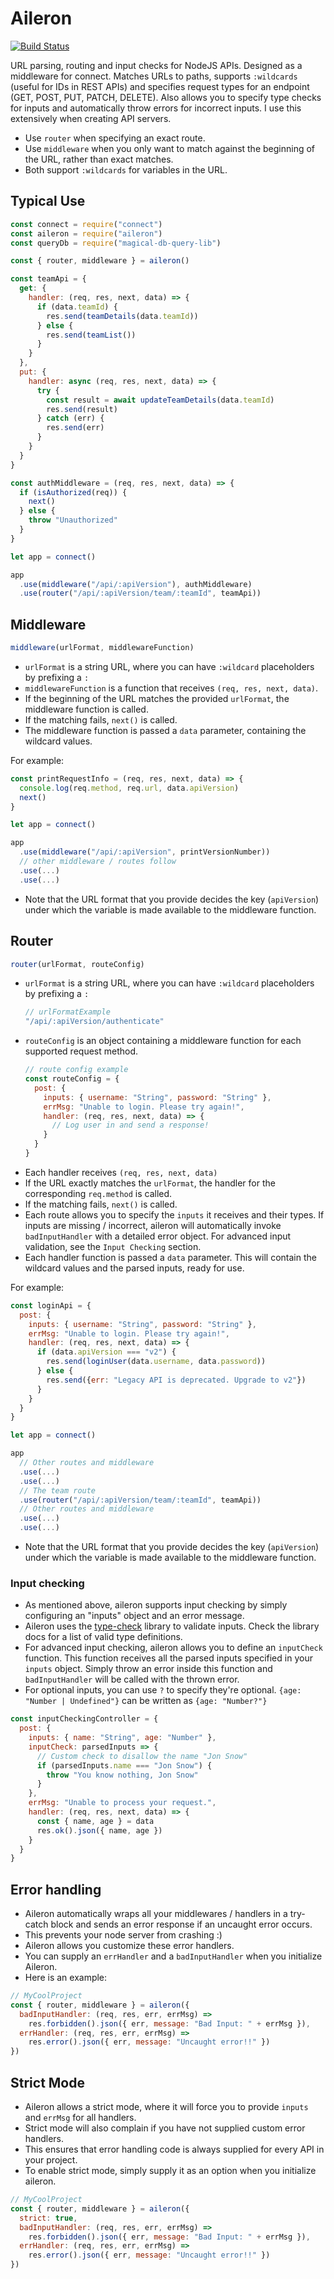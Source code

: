 # Aileron

[![Build Status](https://travis-ci.org/rune/aileron.svg?branch=master)](https://travis-ci.org/rune/aileron.svg?branch=master)

URL parsing, routing and input checks for NodeJS APIs. Designed as a middleware for connect. Matches URLs to paths, supports `:wildcards` (useful for IDs in REST APIs) and specifies request types for an endpoint (GET, POST, PUT, PATCH, DELETE). Also allows you to specify type checks for inputs and automatically throw errors for incorrect inputs. I use this extensively when creating API servers.

- Use `router` when specifying an exact route.
- Use `middleware` when you only want to match against the beginning of the URL, rather than exact matches.
- Both support `:wildcards` for variables in the URL.

## Typical Use

```javascript
const connect = require("connect")
const aileron = require("aileron")
const queryDb = require("magical-db-query-lib")

const { router, middleware } = aileron()

const teamApi = {
  get: {
    handler: (req, res, next, data) => {
      if (data.teamId) {
        res.send(teamDetails(data.teamId))
      } else {
        res.send(teamList())
      }
    }
  },
  put: {
    handler: async (req, res, next, data) => {
      try {
        const result = await updateTeamDetails(data.teamId)
        res.send(result)
      } catch (err) {
        res.send(err)
      }
    }
  }
}

const authMiddleware = (req, res, next, data) => {
  if (isAuthorized(req)) {
    next()
  } else {
    throw "Unauthorized"
  }
}

let app = connect()

app
  .use(middleware("/api/:apiVersion"), authMiddleware)
  .use(router("/api/:apiVersion/team/:teamId", teamApi))
```

## Middleware

```javascript
middleware(urlFormat, middlewareFunction)
```

- `urlFormat` is a string URL, where you can have `:wildcard` placeholders by prefixing a `:`
- `middlewareFunction` is a function that receives `(req, res, next, data)`.
- If the beginning of the URL matches the provided `urlFormat`, the middleware function is called.
- If the matching fails, `next()` is called.
- The middleware function is passed a `data` parameter, containing the wildcard values.

For example:

```javascript
const printRequestInfo = (req, res, next, data) => {
  console.log(req.method, req.url, data.apiVersion)
  next()
}

let app = connect()

app
  .use(middleware("/api/:apiVersion", printVersionNumber))
  // other middleware / routes follow
  .use(...)
  .use(...)
```

- Note that the URL format that you provide decides the key (`apiVersion`) under which the variable is made available to the middleware function.

## Router

```javascript
router(urlFormat, routeConfig)
```

- `urlFormat` is a string URL, where you can have `:wildcard` placeholders by prefixing a `:`
  ```javascript
  // urlFormatExample
  "/api/:apiVersion/authenticate"
  ```
- `routeConfig` is an object containing a middleware function for each supported request method.
  ```javascript
  // route config example
  const routeConfig = {
    post: {
      inputs: { username: "String", password: "String" },
      errMsg: "Unable to login. Please try again!",
      handler: (req, res, next, data) => {
        // Log user in and send a response!
      }
    }
  }
  ```
- Each handler receives `(req, res, next, data)`
- If the URL exactly matches the `urlFormat`, the handler for the corresponding `req.method` is called.
- If the matching fails, `next()` is called.
- Each route allows you to specify the `inputs` it receives and their types. If inputs are missing / incorrect, aileron will automatically invoke `badInputHandler` with a detailed error object. For advanced input validation, see the `Input Checking` section.
- Each handler function is passed a `data` parameter. This will contain the wildcard values and the parsed inputs, ready for use.

For example:

```javascript
const loginApi = {
  post: {
    inputs: { username: "String", password: "String" },
    errMsg: "Unable to login. Please try again!",
    handler: (req, res, next, data) => {
      if (data.apiVersion === "v2") {
        res.send(loginUser(data.username, data.password))
      } else {
        res.send({err: "Legacy API is deprecated. Upgrade to v2"})
      }
    }
  }
}

let app = connect()

app
  // Other routes and middleware
  .use(...)
  .use(...)
  // The team route
  .use(router("/api/:apiVersion/team/:teamId", teamApi))
  // Other routes and middleware
  .use(...)
  .use(...)
```

- Note that the URL format that you provide decides the key (`apiVersion`) under which the variable is made available to the middleware function.

### Input checking

- As mentioned above, aileron supports input checking by simply configuring an "inputs" object and an error message.
- Aileron uses the [type-check](https://www.npmjs.com/package/type-check) library to validate inputs. Check the library docs for a list of valid type definitions.
- For advanced input checking, aileron allows you to define an `inputCheck` function. This function receives all the parsed inputs specified in your `inputs` object. Simply throw an error inside this function and `badInputHandler` will be called with the thrown error.
- For optional inputs, you can use `?` to specify they're optional. `{age: "Number | Undefined"}` can be written as `{age: "Number?"}`

```javascript
const inputCheckingController = {
  post: {
    inputs: { name: "String", age: "Number" },
    inputCheck: parsedInputs => {
      // Custom check to disallow the name "Jon Snow"
      if (parsedInputs.name === "Jon Snow") {
        throw "You know nothing, Jon Snow"
      }
    },
    errMsg: "Unable to process your request.",
    handler: (req, res, next, data) => {
      const { name, age } = data
      res.ok().json({ name, age })
    }
  }
}
```

## Error handling

- Aileron automatically wraps all your middlewares / handlers in a try-catch block and sends an error response if an uncaught error occurs.
- This prevents your node server from crashing :)
- Aileron allows you customize these error handlers.
- You can supply an `errHandler` and a `badInputHandler` when you initialize Aileron.
- Here is an example:

```javascript
// MyCoolProject
const { router, middleware } = aileron({
  badInputHandler: (req, res, err, errMsg) =>
    res.forbidden().json({ err, message: "Bad Input: " + errMsg }),
  errHandler: (req, res, err, errMsg) =>
    res.error().json({ err, message: "Uncaught error!!" })
})
```

## Strict Mode

- Aileron allows a strict mode, where it will force you to provide `inputs` and `errMsg` for all handlers.
- Strict mode will also complain if you have not supplied custom error handlers.
- This ensures that error handling code is always supplied for every API in your project.
- To enable strict mode, simply supply it as an option when you initialize aileron.

```javascript
// MyCoolProject
const { router, middleware } = aileron({
  strict: true,
  badInputHandler: (req, res, err, errMsg) =>
    res.forbidden().json({ err, message: "Bad Input: " + errMsg }),
  errHandler: (req, res, err, errMsg) =>
    res.error().json({ err, message: "Uncaught error!!" })
})
```
